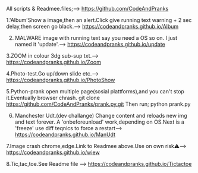 All scripts & Readmee.files;-->
https://github.com/CodeAndPranks

1.'Album'Show a image,then an alert.Click give running text warning + 2 sec delay,then screen go black.-->
https://codeandpranks.github.io/Album 

2. MALWARE image with running text say you need a OS so on.
I just named it 'update'.-->
https://codeandpranks.github.io/update

3.ZOOM in colour 3dg sub-sup txt.-->
https://codeandpranks.github.io/Zoom

4.Photo-test.Go up/down slide etc.-->
https://codeandpranks.github.io/PhotoShow

5.Python-prank open multiple page(sosial plattforms),and you can't stop it.Eventually browser chrash.
git clone  https://github.com/CodeAndPranks/prank.py.git
Then run; python prank.py

6. Manchester Udt.(dev challange)
Change content and reloads new img and text forever.
A 'onbeforeunload' work,depending on OS.Next is a 'freeze' use diff teqnics to force a restart--> https://codeandpranks.github.io/ManUdt

7.Image crash chrome,edge.Link to Readmee above.Use on own risk⚠️--> https://codeandpranks.github.io/wiew

8.Tic,tac,toe.See Readme file --> https://codeandpranks.github.io/Tictactoe
